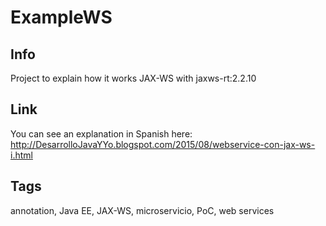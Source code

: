 # ExampleWS

## Info

Project to explain how it works JAX-WS with jaxws-rt:2.2.10

## Link

You can see an explanation in Spanish here: http://DesarrolloJavaYYo.blogspot.com/2015/08/webservice-con-jax-ws-i.html

## Tags

annotation, Java EE, JAX-WS, microservicio, PoC, web services